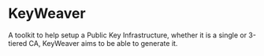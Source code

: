 # KeyWeaver
A toolkit to help setup a Public Key Infrastructure, whether it is a single or 3-tiered CA, KeyWeaver aims to be able to generate it.
